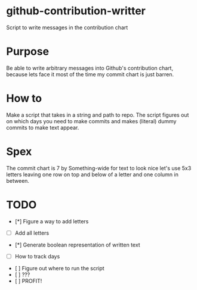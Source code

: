 # github-contribution-writter
Script to write messages in the contribution chart

# Purpose
Be able to write arbitrary messages into Github's contribution chart, because lets face it most of the time my commit chart is just barren.

# How to
Make a script that takes in a string and path to repo. The script figures out on which days you need to make commits and makes (literal) dummy commits to make text appear.

# Spex
The commit chart is 7 by Something-wide for text to look nice let's use 5x3 letters leaving one row on top and below of a letter and one column in between.

# TODO
- [*] Figure a way to add letters
- [ ] Add all letters
- [*] Generate boolean representation of written text
- [ ] How to track days
- [ ] Figure out where to run the script
- [ ] ???
- [ ] PROFIT!
